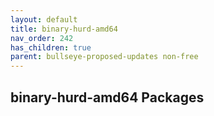 ```yaml
---
layout: default
title: binary-hurd-amd64
nav_order: 242
has_children: true
parent: bullseye-proposed-updates non-free
---
```


## binary-hurd-amd64 Packages
